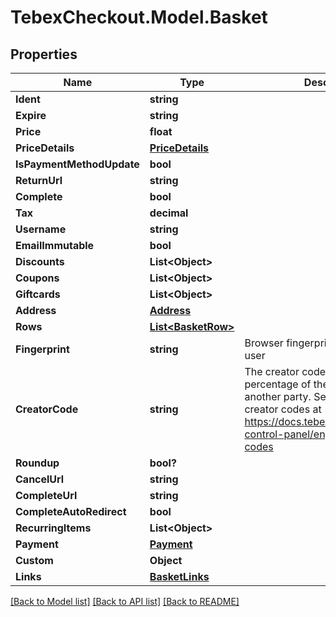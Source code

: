 # TebexCheckout.Model.Basket

## Properties

Name | Type | Description | Notes
------------ | ------------- | ------------- | -------------
**Ident** | **string** |  | [optional] 
**Expire** | **string** |  | [optional] 
**Price** | **float** |  | [optional] 
**PriceDetails** | [**PriceDetails**](PriceDetails.md) |  | [optional] 
**IsPaymentMethodUpdate** | **bool** |  | [optional] 
**ReturnUrl** | **string** |  | [optional] 
**Complete** | **bool** |  | [optional] 
**Tax** | **decimal** |  | [optional] 
**Username** | **string** |  | [optional] 
**EmailImmutable** | **bool** |  | [optional] 
**Discounts** | **List&lt;Object&gt;** |  | [optional] 
**Coupons** | **List&lt;Object&gt;** |  | [optional] 
**Giftcards** | **List&lt;Object&gt;** |  | [optional] 
**Address** | [**Address**](Address.md) |  | [optional] 
**Rows** | [**List&lt;BasketRow&gt;**](BasketRow.md) |  | [optional] 
**Fingerprint** | **string** | Browser fingerprint to identify the user | [optional] 
**CreatorCode** | **string** | The creator code is used to share a percentage of the payment with another party. See more about creator codes at https://docs.tebex.io/creators/tebex-control-panel/engagement/creator-codes | [optional] 
**Roundup** | **bool?** |  | [optional] 
**CancelUrl** | **string** |  | [optional] 
**CompleteUrl** | **string** |  | [optional] 
**CompleteAutoRedirect** | **bool** |  | [optional] 
**RecurringItems** | **List&lt;Object&gt;** |  | [optional] 
**Payment** | [**Payment**](.md) |  | [optional] 
**Custom** | **Object** |  | [optional] 
**Links** | [**BasketLinks**](BasketLinks.md) |  | [optional] 

[[Back to Model list]](../README.md#documentation-for-models) [[Back to API list]](../README.md#documentation-for-api-endpoints) [[Back to README]](../README.md)

